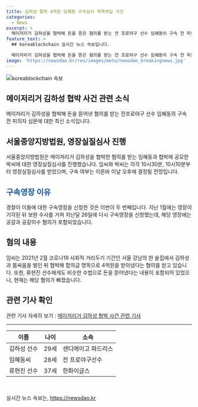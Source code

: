 ```yaml
---
title: 김하성 협박 4억원 임혜동 구속심사 묵묵부답 사건
categories:
  - News
excerpt: >
  메이저리거 김하성을 협박해 돈을 뜯은 혐의를 받는 전 프로야구 선수 임혜동이 구속 전 피의자 심문에 출석했다. 함께 김씨를 협박한 전 소속사 팀장 박씨도 피의자로 입건됐고, 구속 여부는 이날 오후 결정될 전망이다. 임씨는 2021년 2월 김하성과 몸싸움 빌미로 4억원을 받아낸 혐의를 받으며, 류현진 선수에게 비슷한 수법으로 수억원을 뜯어낸 혐의도 포함됐었으나 이번에는 빠져나갔다.
feature_text: >
  ## koreablockchain 실시간 뉴스 속보입니다.

  메이저리거 김하성을 협박해 돈을 뜯은 혐의를 받는 전 프로야구 선수 임혜동이 구속 전 피의자 심문에 출석했다. 함께 김씨를 협박한 전 소속사 팀장 박씨도 피의자로 입건됐고, 구속 여부는 이날 오후 결정될 전망이다. 임씨는 2021년 2월 김하성과 몸싸움 빌미로 4억원을 받아낸 혐의를 받으며, 류현진 선수에게 비슷한 수법으로 수억원을 뜯어낸 혐의도 포함됐었으나 이번에는 빠져나갔다.
image: 'https://newsdao.kr/res/images/meta/newsdao_breakingnews.jpg'
---
```


<p><img src="https://newsdao.kr/res/images/meta/newsdao_breakingnews.jpg" alt="koreablockchain 속보" /></p>

<h2 data-ke-size="size26">메이저리거 김하성 협박 사건 관련 소식</h2>

<p data-ke-size="size16">메이저리거 김하성을 협박해 돈을 뜯어낸 혐의를 받는 전프로야구 선수 임혜동의 구속 전 피의자 심문에 대한 최신 소식입니다.</p>

<h2><b>서울중앙지방법원, 영장실질심사 진행</b></h2>

<p data-ke-size="size16">서울중앙지방법원은 메이저리거 김하성을 협박한 혐의를 받는 임혜동과 협박에 공모한 박씨에 대한 영장실질심사를 진행했습니다. 임씨와 박씨는 각각 10시30분, 10시10분부터 영장실질심사를 받았으며, 구속 여부는 이른바 이날 오후에 결정될 전망입니다.</p>

<h2><span style="color: #1a5490;"><b>구속영장 이유</b></span></h2>

<p data-ke-size="size16">경찰이 이들에 대한 구속영장을 신청한 것은 이번이 두 번째입니다. 지난 1월에는 영장이 기각된 뒤 보완 수사를 거쳐 지난달 26일에 다시 구속영장을 신청했는데, 해당 영장에는 공갈과 공갈미수 혐의가 포함되었습니다.</p>

<h2><b>혐의 내용</b></h2>

<p data-ke-size="size16">임씨는 2021년 2월 코로나19 사회적 거리두기 기간인 서울 강남의 한 술집에서 김하성과 몸싸움을 벌인 뒤 협박해 합의금 명목으로 4억원을 받아냈다는 혐의를 받고 있습니다. 또한, 류현진 선수에게도 비슷한 수법으로 돈을 뜯어냈다는 내용이 포함되어 있었으나, 현재는 해당 혐의가 빠졌습니다.</p>

<h2><b>관련 기사 확인</b></h2>

<p data-ke-size="size16">관련 기사 자세히 보기 : <a href="https://www.examplelink.com">메이저리거 김하성 협박 사건 관련 기사</a></p>

<hr>

<table>
  <thead>
    <tr>
      <th>이름</th>
      <th>나이</th>
      <th>소속</th>
    </tr>
  </thead>
  <tbody>
    <tr>
      <td>김하성 선수</td>
      <td>29세</td>
      <td>샌디에이고 파드리스</td>
    </tr>
    <tr>
      <td>임혜동씨</td>
      <td>28세</td>
      <td>전 프로야구선수</td>
    </tr>
    <tr>
      <td>류현진 선수</td>
      <td>37세</td>
      <td>한화이글스</td>
    </tr>
  </tbody>
</table>

<p data-ke-size="size16">&nbsp;</p>
실시간 뉴스 속보는, <a href="https://newsdao.kr" rel="dofollow">https://newsdao.kr</a>



